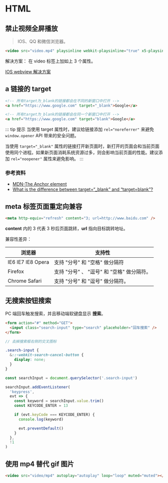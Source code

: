 # HTML

## 禁止视频全屏播放

> IOS、QQ 和微信浏览器。

```html
<video src="video.mp4" playsinline webkit-playsinline="true" x5-playsinline></video>
```

解决方案： 在 video 标签上加如上 3 个属性。

[IOS webview 解决方案](https://www.jianshu.com/p/37404ccfabe8)

## a 链接的 target

```html
<!-- 所有target为_blank的链接都会在不同的新窗口中打开 -->
<a href="https://www.google.com" target="_blank">Google</a>

<!-- 所有target为_blank的链接都会在同一个新窗口中打开 -->
<a href="https://www.google.com" target="blank">Google</a>
```

::: tip 提示
当使用 target 属性时，建议给链接添加 `rel="noreferrer"` 来避免 `window.opener` API 带来的安全问题。

当使用 `target="_blank"` 属性的链接打开新页面时，新打开的页面会和当前页面使用同个进程。如果新页面消耗系统资源过多，则会影响当前页面的性能。建议添加 `rel="noopener"` 属性来避免影响。
:::

### 参考资料

- [MDN-The Anchor element](https://developer.mozilla.org/en-US/docs/Web/HTML/Element/a#Attributes)
- [What is the difference between target=“\_blank” and “target=blank”?](https://stackoverflow.com/questions/35703005/what-is-the-difference-between-target-blank-and-target-blank)

## meta 标签页面重定向兼容

```html
<meta http-equiv="refresh" content="3; url=http://www.baidu.com" />
```

**content** 内的 3 代表 3 秒后页面跳转，**url** 指向目标跳转地址。

兼容性差异：

| 浏览器            | 支持性                                     |
| ----------------- | ------------------------------------------ |
| IE6 IE7 IE8 Opera | 支持 "分号" 和 "空格" 做分隔符             |
| Firefox           | 支持 "分号" 、 "逗号" 和 "空格" 做分隔符。 |
| Chrome Safari     | 支持 "分号" 和 "逗号" 做分隔符。           |

## 无搜索按钮搜索

PC 端回车触发搜索，并且移动端软键盘显示 **搜索**。

```html
<form action="#" method="GET">
  <input class="search-input" type="search" placeholder="回车搜索" />
</form>
```

```scss
// 去掉搜索框右侧的交叉图标

.search-input {
  &::-webkit-search-cancel-button {
    display: none;
  }
}
```

```js
const searchInput = document.querySelector('.search-input')

searchInput.addEventListener(
  'keypress',
  evt => {
    const keyword = searchInput.value.trim()
    const KEYCODE_ENTER = 13

    if (evt.keyCode === KEYCODE_ENTER) {
      console.log(keyword)

      evt.preventDefault()
    }
  },
  !1
)
```

## 使用 mp4 替代 gif 图片

```html
<video src="video/mp4" autoplay="autoplay" loop="loop" muted="muted"></video>
```
